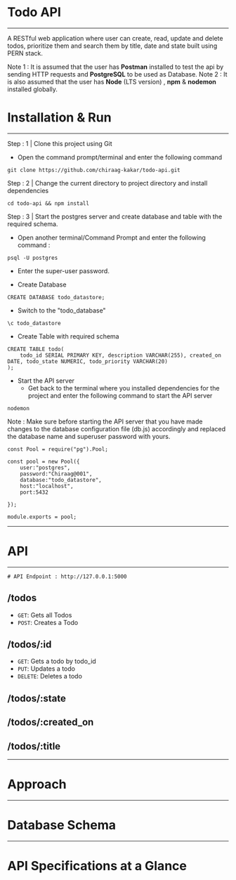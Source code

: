 # Todo API
---
A RESTful web application where user can create, read, update and delete todos, prioritize them and search them by title, date and state built using PERN stack.


Note 1 : It is assumed that the user has **Postman** installed to test the api by sending HTTP requests and **PostgreSQL** to be used as Database.
Note 2 : It is also assumed that the user has **Node** (LTS version) , **npm**  &  **nodemon** installed globally.

# Installation & Run
---
Step : 1 | Clone this project using Git
* Open the command prompt/terminal and enter the following command
```
git clone https://github.com/chiraag-kakar/todo-api.git
```


Step : 2 | Change the current directory to project directory and install dependencies
```
cd todo-api && npm install
```


Step : 3 | Start the postgres server and create database and table with the required schema. 
* Open another terminal/Command Prompt and enter the following command :
```
psql -U postgres
```
* Enter the super-user password.

* Create Database 
```
CREATE DATABASE todo_datastore;
```
* Switch to the "todo_database"
```
\c todo_datastore
```

* Create Table with required schema
```
CREATE TABLE todo(
    todo_id SERIAL PRIMARY KEY, description VARCHAR(255), created_on DATE, todo_state NUMERIC, todo_priority VARCHAR(20)
);
```

* Start the API server
  * Get back to the terminal where you installed dependencies for the project and enter the following command to start the API server
```
nodemon
```

Note : Make sure before starting the API server that you have made changes to the database configuration file (db.js) accordingly and replaced the database name and superuser password with yours.

```(js)
const Pool = require("pg").Pool;

const pool = new Pool({
    user:"postgres",
    password:"Chiraag@001",
    database:"todo_datastore",
    host:"localhost",
    port:5432

});

module.exports = pool;
```

---

# API
---

```
# API Endpoint : http://127.0.0.1:5000
```

## /todos
* `GET`: Gets all Todos
* `POST`: Creates a Todo

## /todos/:id
* `GET`: Gets a todo by todo_id
* `PUT`: Updates a todo 
* `DELETE`: Deletes a todo

## /todos/:state

## /todos/:created_on

## /todos/:title


---
# Approach


---
# Database Schema


---

# API Specifications at a Glance



